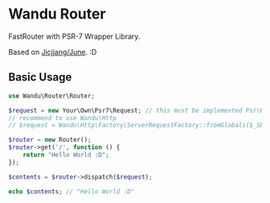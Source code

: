 Wandu Router
===

FastRouter with PSR-7 Wrapper Library.

Based on [Jicjjang/June](https://github.com/jicjjang/June). :D

## Basic Usage

```php
use Wandu\Router\Router;

$request = new Your\Own\Psr7\Request; // this must be implemented Psr\Http\Message\ServerRequestInterface.
// recommend to use Wandu\Http
// $request = Wandu\Http\Factory\ServerRequestFactory::fromGlobals($_SERVER, $_GET, $_POST, $_COOKIE, $_FILES);

$router = new Router();
$router->get('/', function () {
    return "Hello World :D";
});

$contents = $router->dispatch($request);

echo $contents; // "Hello World :D"
```

